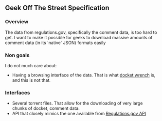 ## Geek Off The Street Specification

### Overview
The data from regulations.gov, specifically the comment data, is too hard to get. 
I want to make it possible for geeks to download massive amounts of comment data (in its 'native' JSON) formats easily


### Non goals
I do not much care about: 

* Having a browsing interface of the data. That is what [docket wrench](https://sunlightfoundation.com/2013/01/31/docket-wrench-exposing-trends-regulatory-comments/) is, and this is not that. 


### Interfaces

* Several torrent files. That allow for the downloading of very large chunks of docket, comment data. 
* API that closely mimics the one available from [Regulations.gov API](https://regulationsgov.github.io/developers/)

